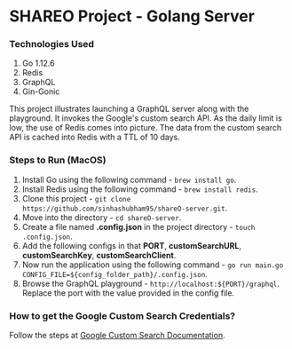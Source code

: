 # SHAREO Project - Golang Server

### Technologies Used
1. Go 1.12.6
2. Redis
3. GraphQL
4. Gin-Gonic

This project illustrates launching a GraphQL server along with the playground. It invokes the Google's custom search API. As the daily limit is low, the use of Redis comes into picture. The data from the custom search API is cached into Redis with a TTL of 10 days.

### Steps to Run (MacOS)
1. Install Go using the following command - ```brew install go```.
2. Install Redis using the following command - ```brew install redis```.
3. Clone this project - ```git clone https://github.com/sinhashubham95/shareO-server.git```.
4. Move into the directory - ```cd shareO-server```.
5. Create a file named **.config.json** in the project directory - ```touch .config.json```.
6. Add the following configs in that **PORT**, **customSearchURL**, **customSearchKey**, **customSearchClient**.
7. Now run the application using the following command - ```go run main.go CONFIG_FILE=${config_folder_path}/.config.json```.
8. Browse the GraphQL playground - ```http://localhost:${PORT}/graphql```. Replace the port with the value provided in the config file.

### How to get the Google Custom Search Credentials?
Follow the steps at [Google Custom Search Documentation](https://developers.google.com/custom-search/docs/tutorial/introduction).
